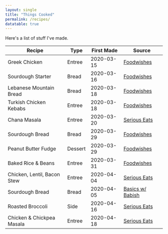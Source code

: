 ```yaml
---
layout: single
title: "Things Cooked"
permalink: /recipes/
datatable: true
---
```


Here's a list of stuff I've made.

<div class="datatable-begin"></div>

 Recipe                      | Type    | First Made | Source
 --------------------------- | ------- | ---------- | --------------------------------
 Greek Chicken               | Entree  | 2020-03-15 | [Foodwishes][greek-chicken]
 Sourdough Starter           | Bread   | 2020-03-16 | [Foodwishes][sourdough-starter]
 Lebanese Mountain Bread     | Bread   | 2020-03-18 | [Foodwishes][mountain-bread]
 Turkish Chicken Kebabs      | Entree  | 2020-03-18 | [Foodwishes][turkish-kebabs]
 Chana Masala                | Entree  | 2020-03-20 | [Serious Eats][chana-masala]
 Sourdough Bread             | Bread   | 2020-03-29 | [Foodwishes][fw-sourdough-bread]
 Peanut Butter Fudge         | Dessert | 2020-03-29 | [Foodwishes][fw-pb-fudge]
 Baked Rice & Beans          | Entree  | 2020-03-31 | [Foodwishes][fw-rice-beans]
 Chicken, Lentil, Bacon Stew | Entree  | 2020-04-04 | [Serious Eats][se-chicken-lentil]
 Sourdough Bread             | Bread   | 2020-04-05 | [Basics w/ Babish][babish-sourdough]
 Roasted Broccoli            | Side    | 2020-04-16 | [Serious Eats][se-broccoli]
 Chicken & Chickpea Masala   | Entree  | 2020-04-18 | [Serious Eats][se-chicken-checkpea-masala]

<div class="datatable-end"></div>

[greek-chicken]: https://foodwishes.blogspot.com/2015/04/greek-lemon-chicken-and-potatoes-both.html
[sourdough-starter]: https://foodwishes.blogspot.com/2017/08/sourdough-bread-part-1-lets-get-this.html
[mountain-bread]: https://foodwishes.blogspot.com/2017/07/lebanese-mountain-bread-peak-flatbread.html
[turkish-kebabs]: https://foodwishes.blogspot.com/2015/07/turkish-chicken-kebabs-expect-more.html
[chana-masala]: https://www.seriouseats.com/2016/04/best-channa-masala-chole-technique-chickpea-tomato-curry.html
[fw-sourdough-bread]: https://foodwishes.blogspot.com/2017/09/sourdough-bread-part-2-finished-loaf.html
[fw-pb-fudge]: https://foodwishes.blogspot.com/2019/10/grandmas-peanut-butter-fudge-which.html
[fw-rice-beans]: https://foodwishes.blogspot.com/2020/03/the-best-baked-rice-beans-perfect-rice.html
[se-chicken-lentil]: https://www.seriouseats.com/recipes/2015/01/quick-and-easy-pressure-cooker-chicken-lentil-bacon-stew-recipe.html
[babish-sourdough]: https://basicswithbabish.co/basicsepisodes/sourdough-bread
[se-broccoli]: https://www.seriouseats.com/recipes/2017/12/easy-roasted-broccoli-recipe.html
[se-chicken-checkpea-masala]: https://www.seriouseats.com/recipes/2014/01/quick-easy-pressure-cooker-chicken-and-chickpea-masala.html